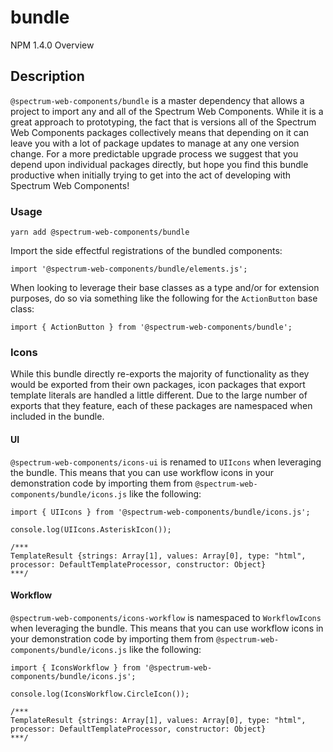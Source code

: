 # bundle
NPM 1.4.0
Overview
## Description
`@spectrum-web-components/bundle` is a master dependency that allows a project to import any and all of the Spectrum Web Components. While it is a great approach to prototyping, the fact that is versions all of the Spectrum Web Components packages collectively means that depending on it can leave you with a lot of package updates to manage at any one version change. For a more predictable upgrade process we suggest that you depend upon individual packages directly, but hope you find this bundle productive when initially trying to get into the act of developing with Spectrum Web Components!
### Usage
    
    yarn add @spectrum-web-components/bundle
    
Import the side effectful registrations of the bundled components:
    
    import '@spectrum-web-components/bundle/elements.js';
    
When looking to leverage their base classes as a type and/or for extension purposes, do so via something like the following for the `ActionButton` base class:
    
    import { ActionButton } from '@spectrum-web-components/bundle';
    
### Icons
While this bundle directly re-exports the majority of functionality as they would be exported from their own packages, icon packages that export template literals are handled a little different. Due to the large number of exports that they feature, each of these packages are namespaced when included in the bundle.
#### UI
`@spectrum-web-components/icons-ui` is renamed to `UIIcons` when leveraging the bundle. This means that you can use workflow icons in your demonstration code by importing them from `@spectrum-web-components/bundle/icons.js` like the following:
    
    import { UIIcons } from '@spectrum-web-components/bundle/icons.js';
    
    console.log(UIIcons.AsteriskIcon());
    
    /***
    TemplateResult {strings: Array[1], values: Array[0], type: "html", processor: DefaultTemplateProcessor, constructor: Object}
    ***/
    
#### Workflow
`@spectrum-web-components/icons-workflow` is namespaced to `WorkflowIcons` when leveraging the bundle. This means that you can use workflow icons in your demonstration code by importing them from `@spectrum-web-components/bundle/icons.js` like the following:
    
    import { IconsWorkflow } from '@spectrum-web-components/bundle/icons.js';
    
    console.log(IconsWorkflow.CircleIcon());
    
    /***
    TemplateResult {strings: Array[1], values: Array[0], type: "html", processor: DefaultTemplateProcessor, constructor: Object}
    ***/
    
